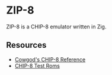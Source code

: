# ZIP-8

ZIP-8 is a CHIP-8 emulator written in Zig.

## Resources

- [Cowgod's CHIP-8 Reference](http://devernay.free.fr/hacks/chip8/C8TECH10.HTM#0.1)
- [CHIP-8 Test Roms](https://github.com/Timendus/chip8-test-suite?tab=readme-ov-file#chip-8-splash-screen)
